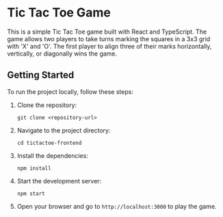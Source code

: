 # Tic Tac Toe Game

This is a simple Tic Tac Toe game built with React and TypeScript. The game allows two players to take turns marking the squares in a 3x3 grid with 'X' and 'O'. The first player to align three of their marks horizontally, vertically, or diagonally wins the game.

## Getting Started

To run the project locally, follow these steps:

1. Clone the repository:
   ```
   git clone <repository-url>
   ```

2. Navigate to the project directory:
   ```
   cd tictactoe-frontend
   ```

3. Install the dependencies:
   ```
   npm install
   ```

4. Start the development server:
   ```
   npm start
   ```

5. Open your browser and go to `http://localhost:3000` to play the game.

